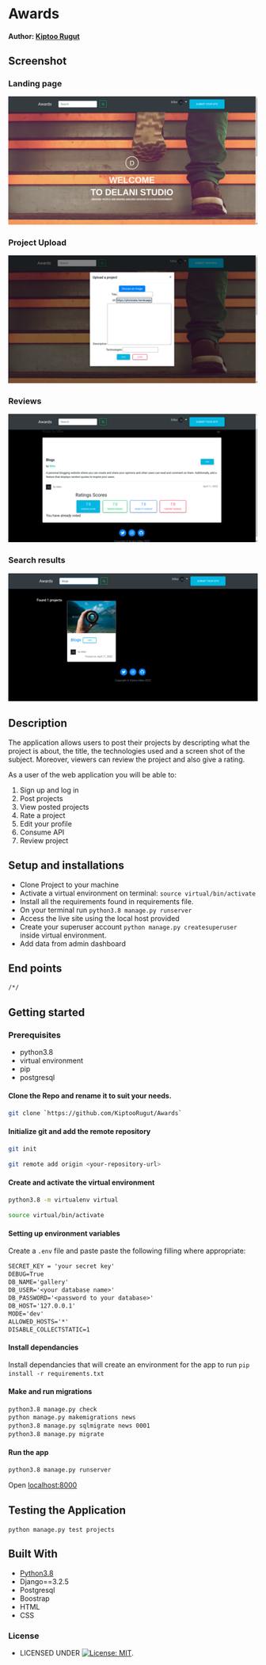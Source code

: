 # Awards

#### Author: [Kiptoo Rugut](https://github.com/KiptooRugut)

## Screenshot
### Landing page
![home page](https://github.com/KiptooRugut/Awards/blob/master/static/images/homepage.png)

### Project Upload
![project upload](https://github.com/KiptooRugut/Awards/blob/master/static/images/projectupload.png)

### Reviews
![reviews](https://github.com/KiptooRugut/Awards/blob/master/static/images/reviews.png)

### Search results
![search](https://github.com/KiptooRugut/Awards/blob/master/static/images/search.png)


## Description
The application allows users to post their projects by descripting what the project is about, the title, the technologies used and a screen shot of the subject. Moreover, viewers can review the project and also give a rating.

As a user of the web application you will be able to:

1. Sign up and log in
2. Post projects
3. View posted projects
4. Rate a project
5. Edit your profile
6. Consume API
7. Review project


## Setup and installations
* Clone Project to your machine
* Activate a virtual environment on terminal: `source virtual/bin/activate`
* Install all the requirements found in requirements file.
* On your terminal run `python3.8 manage.py runserver`
* Access the live site using the local host provided
* Create your superuser account `python manage.py createsuperuser` inside virtual environment.
* Add data from admin dashboard

## End points
```bash
/*/
```

## Getting started

### Prerequisites
* python3.8
* virtual environment
* pip
* postgresql
  

#### Clone the Repo and rename it to suit your needs.
```bash
git clone `https://github.com/KiptooRugut/Awards`
```
#### Initialize git and add the remote repository
```bash
git init
```
```bash
git remote add origin <your-repository-url>
```

#### Create and activate the virtual environment
```bash
python3.8 -m virtualenv virtual
```

```bash
source virtual/bin/activate
```

#### Setting up environment variables
Create a `.env` file and paste paste the following filling where appropriate:
```
SECRET_KEY = 'your secret key'
DEBUG=True
DB_NAME='gallery'
DB_USER='<your database name>'
DB_PASSWORD='<password to your database>'
DB_HOST='127.0.0.1'
MODE='dev'
ALLOWED_HOSTS='*'
DISABLE_COLLECTSTATIC=1
```

#### Install dependancies
Install dependancies that will create an environment for the app to run
`pip install -r requirements.txt`

#### Make and run migrations
```bash
python3.8 manage.py check
python manage.py makemigrations news
python3.8 manage.py sqlmigrate news 0001
python3.8 manage.py migrate
```

#### Run the app
```bash
python3.8 manage.py runserver
```
Open [localhost:8000](http://127.0.0.1:8000/)



## Testing the Application
`python manage.py test projects`
        
## Built With

* [Python3.8](https://docs.python.org/3/)
* Django==3.2.5
* Postgresql 
* Boostrap
* HTML
* CSS


### License

* LICENSED UNDER  [![License: MIT](https://img.shields.io/badge/License-MIT-yellow.svg)](LICENSE).
